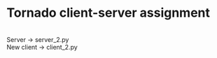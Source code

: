 <h1>Tornado client-server assignment</h1>

<br>
Server -> server_2.py <br>
New client -> client_2.py

